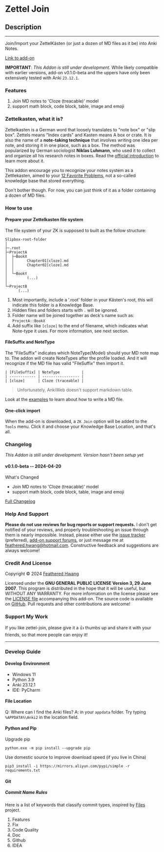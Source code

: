 # Zettel Join

## Description

---

Join/Import your ZettelKästen  (or just a dozen of MD files as it be) into Anki Notes.

[Link to add-on](https://ankiweb.net/shared/info/822767335)

**IMPORTANT**: *This Addon is still under development.* While likely compatible with earlier versions, add-on v0.1.0-beta and the uppers have only been extensively tested with Anki `⁨23.12.1`. 

### Features

1. Join MD notes to 'Cloze (treacable)' model
2. support math block, code block, table, image and emoji

### Zettelkasten, what it is?

Zettelkasten is a German word that loosely translates to "note box" or "slip box". Zettels means "Index cards" and Kasten means A box or crate. It is also the name of  a **note-taking technique** that involves writing one idea per note, and storing it in one place, such as a box. The method was popularized by German sociologist **Niklas Luhmann**, who used it to collect and organize all his research notes in boxes. Read the [official introduction](https://zettelkasten.de/introduction/) to learn more about it.

This addon encourage you to recognize your notes system as a Zettlekasten, aimed to your [12 Favorite Problems](https://umbrex.com/resources/tools-for-thinking/what-is-twelve-favorite-problems/#:~:text=The%20concept%20of%20%E2%80%9CTwelve%20Favorite,significant%20progress%20in%20their%20field.), not a so-called knowledge base that stored everything. 

Don't bother though. For now, you can just think of it as a folder containing a dozen of MD files. 

### How to use

#### Prepare your Zettelkasten file system

The file system of your ZK is supposed to built as the follow structure:

```
Slipbox-root-folder
│  
├─.root
├─ProjectA
│  ├─BookX
│  │      Chapter01[cloze].md
│  │      Chapter02[cloze].md
│  │      
│  └─BookY
│         (...)
│
└─ProjectB
      (...)
```

1. Most importantly, include a '.root' folder in your Kästen's root, this will indicate this folder is a Knowledge Base.
2. Hidden files and folders starts with `.` will be ignored.
3. Folder name will be joined together as deck's name such as: `ProjectA::BookX`
4. Add suffix like `[cloze]` to the end of filename, which indicates what Note-type it uses. For more information, see next section.

#### FileSuffix and NoteType

The "FileSuffix" indicates which NoteType(Model) should your MD note map to. The addon will create NoteTypes after the profile loaded. And it will recognize if the MD file has valid "FileSuffix" then import it.

```
| [FileSuffix] | NoteType          |
| ------------ | ----------------- |
| [cloze]      | Cloze (traceable) |
```

> Unfortunately, AnkiWeb doesn't support markdown table.

Look at the [examples](https://github.com/FeatheredHwang/zettel-join/tree/main/zettel_join/ex) to learn about how to write a MD file.

#### One-click import

When the add-on is downloaded, a `ZK Join` option will be added to the `Tools` menu. Click it and choose your Knowledge Base Location, and that's all.

### Changelog

*This Addon is still under development. Version hasn't been setup yet*

#### v0.1.0-beta -- 2024-04-20

What's Changed

- Join MD notes to 'Cloze (treacable)' model
- support math block, code block, table, image and emoji

[Full Changelog](https://github.com/FeatheredHwang/zettel-join/commits/0.1.0-beta)

### Help And Support

**Please do not use reviews for bug reports or support requests.** I don't get notified of your reviews, and properly troubleshooting an issue through them is nearly impossible. Instead, please either use the [issue tracker](https://github.com/FeatheredHwang/zettel-join/issues) (preferred), [add-on support forums](https://forums.ankiweb.net/t/zettel-join-support-thread/43867?u=featheredhwang), or just message me at  feathered.hwang@hotmail.com. Constructive feedback and suggestions are always welcome!

### Credit And License

Copyright © 2024 [Feathered Hwang](https://github.com/FeatheredHwang) 

Licensed under the **GNU GENERAL PUBLIC LICENSE Version 3, 29 June 2007**. This program is distributed in the hope that it will be useful, but WITHOUT ANY WARRANTY. For more information on the license please see the [LICENSE file](https://github.com/FeatheredHwang/zettel-join/blob/main/LICENSE) accompanying this add-on. The source code is available on  [GitHub](https://github.com/FeatheredHwang/zettel-join). Pull requests and other contributions are welcome!

### Support My Work

If you like zettel-join, please give it a  :thumbsup: thumbs up and share it with your friends, so that more people can enjoy it!

---



### Develop Guide

#### Develop Environment

- Windows 11
- Python 3.9
- Anki 23.12.1
- IDE: PyCharm

#### File Location

  Q: Where can I find the Anki files?
  A: in your `appdata` folder. Try typing `%APPDATA%\Anki2` in the location field.

#### Python and Pip

Upgrade pip

```batch
python.exe -m pip install --upgrade pip
```

Use domestic source to improve download speed (if you live in China)

```batch
pip3 install -i https://mirrors.aliyun.com/pypi/simple -r requirements.txt
```

#### Git

##### Commit Name Rules

Here is a list of keywords that classify commit types,  inspired by [Files](https://github.com/files-community/Files) project.

1. Features
2. Fix
3. Code Quality
4. Doc
5. Github
6. IDEA

